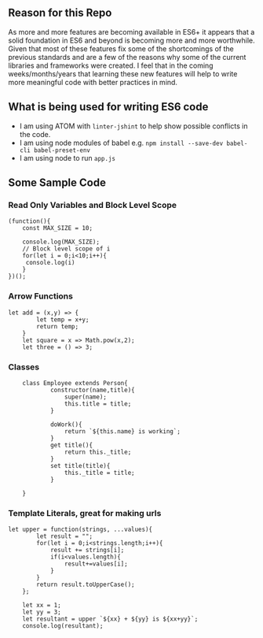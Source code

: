 ## Reason for this Repo
As more and more features are becoming available in ES6+ it appears that a solid foundation in ES6 and beyond is becoming more and more worthwhile. Given that most of these features fix some of the shortcomings of the previous standards and are a few of the reasons why some of the current libraries and frameworks were created. I feel that in the coming weeks/months/years that learning these new features will help to write more meaningful code with better practices in mind.

## What is being used for writing ES6 code
* I am using ATOM with `linter-jshint` to help show possible conflicts in the code.
* I am using node modules of babel e.g. `npm install --save-dev babel-cli babel-preset-env`
* I am using node to run `app.js`

## Some Sample Code

### Read Only Variables and Block Level Scope
```
(function(){
	const MAX_SIZE = 10;

	console.log(MAX_SIZE);
	// Block level scope of i
	for(let i = 0;i<10;i++){
	 console.log(i)
	}
})();
```

### Arrow Functions

```
let add = (x,y) => {
		let temp = x+y;
		return temp;
	}
	let square = x => Math.pow(x,2);
	let three = () => 3;

```

### Classes

```
	class Employee extends Person{
			constructor(name,title){
				super(name);
				this.title = title;
			}

			doWork(){
				return `${this.name} is working`;
			}
			get title(){
				return this._title;
			}
			set title(title){
				this._title = title;
			}

	}
```

### Template Literals, great for making urls

```
let upper = function(strings, ...values){
		let result = "";
		for(let i = 0;i<strings.length;i++){
			result += strings[i];
			if(i<values.length){
				result+=values[i];
			}
		}
		return result.toUpperCase();
	};

	let xx = 1;
	let yy = 3;
	let resultant = upper `${xx} + ${yy} is ${xx+yy}`;
	console.log(resultant);

```
